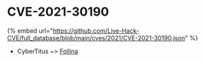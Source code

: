 # CVE-2021-30190
{% embed url="https://github.com/Live-Hack-CVE/full_database/blob/main/cves/2021/CVE-2021-30190.json" %}

* CyberTitus ~> [Follina](https://www.alice-snow.ru/2021/database/cve-2021-30190/follina-cybertitus)